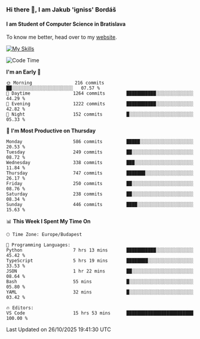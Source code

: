 ### Hi there 👋, I am Jakub 'igniss' Bordáš

#### I am Student of Computer Science in Bratislava
To know me better, head over to my [website](https://bordas.sk).

[![My Skills](https://skillicons.dev/icons?i=js,typescript,html,css,figma,svelte,vue,next,postgresql,nest,express,nodejs)](https://bordas.sk)


<!--START_SECTION:waka-->
![Code Time](http://img.shields.io/badge/Code%20Time-2%2C215%20hrs%2048%20mins-blue)

**I'm an Early 🐤** 

```text
🌞 Morning                216 commits         ██░░░░░░░░░░░░░░░░░░░░░░░   07.57 % 
🌆 Daytime                1264 commits        ███████████░░░░░░░░░░░░░░   44.29 % 
🌃 Evening                1222 commits        ███████████░░░░░░░░░░░░░░   42.82 % 
🌙 Night                  152 commits         █░░░░░░░░░░░░░░░░░░░░░░░░   05.33 % 
```
📅 **I'm Most Productive on Thursday** 

```text
Monday                   586 commits         █████░░░░░░░░░░░░░░░░░░░░   20.53 % 
Tuesday                  249 commits         ██░░░░░░░░░░░░░░░░░░░░░░░   08.72 % 
Wednesday                338 commits         ███░░░░░░░░░░░░░░░░░░░░░░   11.84 % 
Thursday                 747 commits         ███████░░░░░░░░░░░░░░░░░░   26.17 % 
Friday                   250 commits         ██░░░░░░░░░░░░░░░░░░░░░░░   08.76 % 
Saturday                 238 commits         ██░░░░░░░░░░░░░░░░░░░░░░░   08.34 % 
Sunday                   446 commits         ████░░░░░░░░░░░░░░░░░░░░░   15.63 % 
```


📊 **This Week I Spent My Time On** 

```text
🕑︎ Time Zone: Europe/Budapest

💬 Programming Languages: 
Python                   7 hrs 13 mins       ███████████░░░░░░░░░░░░░░   45.42 % 
TypeScript               5 hrs 19 mins       ████████░░░░░░░░░░░░░░░░░   33.53 % 
JSON                     1 hr 22 mins        ██░░░░░░░░░░░░░░░░░░░░░░░   08.64 % 
Bash                     55 mins             █░░░░░░░░░░░░░░░░░░░░░░░░   05.80 % 
YAML                     32 mins             █░░░░░░░░░░░░░░░░░░░░░░░░   03.42 % 

🔥 Editors: 
VS Code                  15 hrs 53 mins      █████████████████████████   100.00 % 
```


 Last Updated on 26/10/2025 19:41:30 UTC
<!--END_SECTION:waka-->
